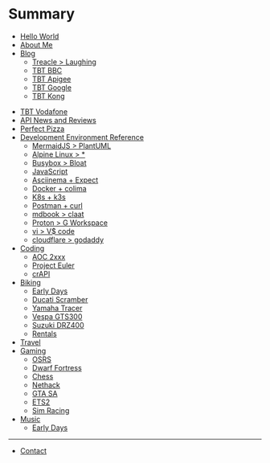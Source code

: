 # Summary

- [Hello World](./chapter_1.md)
- [About Me]()
- [Blog]()
  - [Treacle > Laughing]()
  - [TBT BBC]()
  - [TBT Apigee]()
  - [TBT Google]()
  - [TBT Kong]()
<!-- some comment -->
  - [TBT Vodafone]()
  - [API News and Reviews]()
- [Perfect Pizza]()
- [Development Environment Reference]()
  - [MermaidJS > PlantUML]()
  - [Alpine Linux > *]()
  - [Busybox > Bloat]()
  - [JavaScript]()
  - [Asciinema + Expect]()
  - [Docker + colima]()
  - [K8s + k3s]()
  - [Postman + curl]()
  - [mdbook > claat]()
  - [Proton > G Workspace]()
  - [vi > V$ code]()
  - [cloudflare > godaddy]()
- [Coding]()
  - [AOC 2xxx]()
  - [Project Euler]()
  - [crAPI]()
- [Biking]()
  - [Early Days]()
  - [Ducati Scramber]()
  - [Yamaha Tracer]()
  - [Vespa GTS300]()
  - [Suzuki DRZ400]()
  - [Rentals]()
- [Travel]()
- [Gaming]()
  - [OSRS]()
  - [Dwarf Fortress]()
  - [Chess]()
  - [Nethack]()
  - [GTA SA]()
  - [ETS2]()
  - [Sim Racing]()
- [Music]()
  - [Early Days]()

---

- [Contact]()
